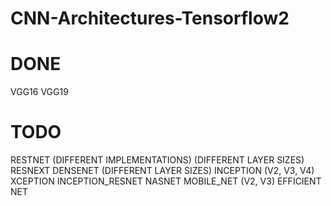# CNN-Architectures-Tensorflow2

# DONE

VGG16
VGG19

# TODO

RESTNET (DIFFERENT IMPLEMENTATIONS) (DIFFERENT LAYER SIZES)
RESNEXT
DENSENET (DIFFERENT LAYER SIZES)
INCEPTION (V2, V3, V4)
XCEPTION
INCEPTION_RESNET
NASNET
MOBILE_NET (V2, V3)
EFFICIENT NET
